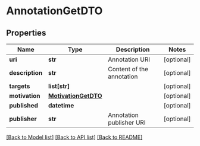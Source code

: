 # AnnotationGetDTO

## Properties
Name | Type | Description | Notes
------------ | ------------- | ------------- | -------------
**uri** | **str** | Annotation URI | [optional] 
**description** | **str** | Content of the annotation | [optional] 
**targets** | **list[str]** |  | [optional] 
**motivation** | [**MotivationGetDTO**](MotivationGetDTO.md) |  | [optional] 
**published** | **datetime** |  | [optional] 
**publisher** | **str** | Annotation publisher URI | [optional] 

[[Back to Model list]](../README.md#documentation-for-models) [[Back to API list]](../README.md#documentation-for-api-endpoints) [[Back to README]](../README.md)

